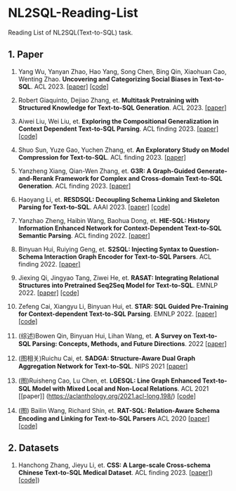 # NL2SQL-Reading-List
Reading List of NL2SQL(Text-to-SQL) task.


## 1. Paper
1. Yang Wu, Yanyan Zhao, Hao Yang, Song Chen, Bing Qin, Xiaohuan Cao, Wenting Zhao. **Uncovering and Categorizing Social Biases in Text-to-SQL**. ACL 2023. [[paper]](https://aclanthology.org/2023.acl-long.759/) [[code]](https://github.com/theNamek/Trustworthy-Text2SQL)

1. Robert Giaquinto, Dejiao Zhang, et. **Multitask Pretraining with Structured Knowledge for Text-to-SQL Generation**. ACL 2023. [[paper]](https://aclanthology.org/2023.acl-long.620/)

2. Aiwei Liu, Wei Liu, et. **Exploring the Compositional Generalization in Context Dependent Text-to-SQL Parsing**. ACL finding 2023. [[paper]](https://aclanthology.org/2023.findings-acl.43/) [[code]](https://github.com/THU-BPM/CD-Text2SQL-CG)

3. Shuo Sun, Yuze Gao, Yuchen Zhang, et. **An Exploratory Study on Model Compression for Text-to-SQL**. ACL finding 2023. [[paper]](https://aclanthology.org/2023.findings-acl.740/)

4. Yanzheng Xiang, Qian-Wen Zhang, et. **G3R: A Graph-Guided Generate-and-Rerank Framework for Complex and Cross-domain Text-to-SQL Generation**. ACL finding 2023. [[paper]](https://aclanthology.org/2023.findings-acl.23/)

5. Haoyang Li, et. **RESDSQL: Decoupling Schema Linking and Skeleton Parsing for Text-to-SQL**. AAAI 2023. [[paper]](https://ojs.aaai.org/index.php/AAAI/article/view/26535) [[code]](https://github.com/RUCKBReasoning/RESDSQL)

6. Yanzhao Zheng, Haibin Wang, Baohua Dong, et. **HIE-SQL: History Information Enhanced Network for Context-Dependent Text-to-SQL Semantic Parsing**. ACL finding 2022. [[paper]](https://aclanthology.org/2022.findings-acl.236.pdf)

7. Binyuan Hui, Ruiying Geng, et. **S2SQL: Injecting Syntax to Question-Schema Interaction Graph Encoder for Text-to-SQL Parsers**. ACL finding 2022. [[paper]](https://aclanthology.org/2022.findings-acl.99/)

8. Jiexing Qi, Jingyao Tang, Ziwei He, et. **RASAT: Integrating Relational Structures into Pretrained Seq2Seq Model for Text-to-SQL**. EMNLP 2022. [[paper]](https://arxiv.org/pdf/2205.06983.pdf) [[code]](https://github.com/LUMIA-group/rasat)

9. Zefeng Cai, Xiangyu Li, Binyuan Hui, et. **STAR: SQL Guided Pre-Training for Context-dependent Text-to-SQL Parsing**. EMNLP 2022. [[paper]](https://arxiv.org/pdf/2205.06983.pdf) [[code]](https://github.com/AlibabaResearch/DAMO-ConvAI/tree/main/star)

10. (综述)Bowen Qin, Binyuan Hui, Lihan Wang, et. **A Survey on Text-to-SQL Parsing: Concepts, Methods, and Future Directions**. 2022 [[paper]](https://arxiv.org/abs/2208.13629)

11. (图相关)Ruichu Cai, et. **SADGA: Structure-Aware Dual Graph Aggregation Network for Text-to-SQL**. NIPS 2021 [[paper]](https://proceedings.neurips.cc/paper_files/paper/2021/hash/3f1656d9668dffcf8119e3ecff873558-Abstract.html)

12. (图)Ruisheng Cao, Lu Chen, et. **LGESQL: Line Graph Enhanced Text-to-SQL Model with Mixed Local and Non-Local Relations**. ACL 2021 [[paper]] (https://aclanthology.org/2021.acl-long.198/) [[code]](https://github.com/rhythmcao/text2sql-lgesql)

13. (图) Bailin Wang, Richard Shin, et. **RAT-SQL: Relation-Aware Schema Encoding and Linking for Text-to-SQL Parsers** ACL 2020 [[paper]](https://aclanthology.org/2020.acl-main.677/) [[code]](https://github.com/Microsoft/rat-sql)





## 2. Datasets
1. Hanchong Zhang, Jieyu Li, et. **CSS: A Large-scale Cross-schema Chinese Text-to-SQL Medical Dataset**. ACL finding 2023. [[paper]](https://aclanthology.org/2023.findings-acl.435/)) [[code]](https://huggingface.co/datasets/zhanghanchong/css))
